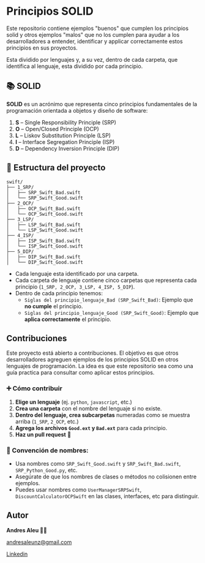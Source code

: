 # Principios SOLID

Este repositorio contiene ejemplos "buenos" que cumplen los principios solid y otros ejemplos "malos" que no los cumplen para ayudar a los desarrolladores a entender, identificar y applicar correctamente estos principios en sus proyectos.

Esta dividido por lenguajes y, a su vez, dentro de cada carpeta, que identifica al lenguaje, esta dividido por cada principio.

## 📚 SOLID

**SOLID** es un acrónimo que representa cinco principios fundamentales de la programación orientada a objetos y diseño de software:

1. **S** – Single Responsibility Principle (SRP)
2. **O** – Open/Closed Principle (OCP)
3. **L** – Liskov Substitution Principle (LSP)
4. **I** – Interface Segregation Principle (ISP)
5. **D** – Dependency Inversion Principle (DIP)

## 🧩 Estructura del proyecto

```
swift/
├── 1_SRP/
│   ├── SRP_Swift_Bad.swift
│   └── SRP_Swift_Good.swift
├── 2_OCP/
│   ├── OCP_Swift_Bad.swift
│   └── OCP_Swift_Good.swift
├── 3_LSP/
│   ├── LSP_Swift_Bad.swift
│   └── LSP_Swift_Good.swift
├── 4_ISP/
│   ├── ISP_Swift_Bad.swift
│   └── ISP_Swift_Good.swift
├── 5_DIP/
│   ├── DIP_Swift_Bad.swift
│   └── DIP_Swift_Good.swift
```

- Cada lenguaje esta identificado por una carpeta.
- Cada carpeta de lenguaje contiene cinco carpetas que representa cada principio (`1_SRP, 2_OCP, 3_LSP, 4_ISP, 5_DIP`).
- Dentro de cada principio tenemos:
  - `Siglas del principio_lenguaje_Bad (SRP_Swift_Bad)`: Ejemplo que **no cumple** el principio.
  - `Siglas del principio_lenguaje_Good (SRP_Swift_Good)`: Ejemplo que **aplica correctamente** el principio.

## Contribuciones

Este proyecto está abierto a contribuciones. El objetivo es que otros desarrolladores agreguen ejemplos de los principios SOLID en otros lenguajes de programación. La idea es que este repositorio sea como una guía practica para consultar como aplicar estos principios.

### ➕ Cómo contribuir

1. **Elige un lenguaje** (ej. `python`, `javascript`, etc.)
2. **Crea una carpeta** con el nombre del lenguaje si no existe.
3. **Dentro del lenguaje, crea subcarpetas** numeradas como se muestra arriba (`1_SRP`, `2_OCP`, etc.)
4. **Agrega los archivos `Good.ext` y `Bad.ext`** para cada principio.
5. **Haz un pull request** 🚀

### 📌 Convención de nombres:

- Usa nombres como `SRP_Swift_Good.swift` y `SRP_Swift_Bad.swift`, `SRP_Python_Good.py`, etc.
- Asegúrate de que los nombres de clases o métodos no colisionen entre ejemplos.
- Puedes usar nombres como `UserManagerSRPSwift`, `DiscountCalculatorOCPSwift` en las clases, interfaces, etc para distinguir.

## Autor

**Andres Aleu ✌🏼**

andresaleunz@gmail.com 

[Linkedin](https://www.linkedin.com/in/andres-aleu/)
